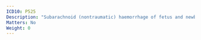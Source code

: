 ```yaml
---
ICD10: P525
Description: "Subarachnoid (nontraumatic) haemorrhage of fetus and newborn"
Matters: No
Weight: 0
---
```

